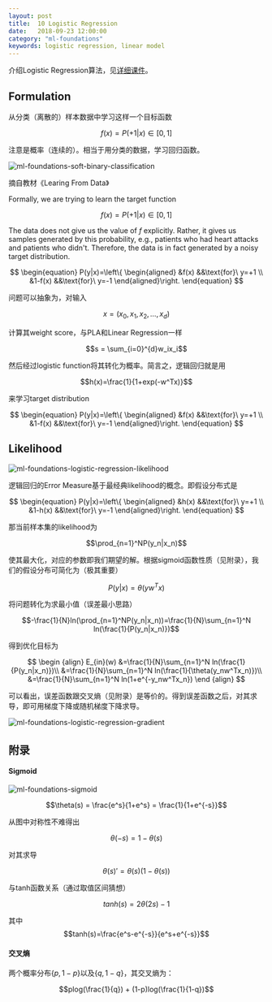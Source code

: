 ```yaml
---
layout: post
title:  10 Logistic Regression
date:   2018-09-23 12:00:00
category: "ml-foundations"
keywords: logistic regression, linear model
---
```


介绍Logistic Regression算法，见[详细课件](https://www.csie.ntu.edu.tw/~htlin/mooc/doc/10_handout.pdf)。

## Formulation

从分类（离散的）样本数据中学习这样一个目标函数

$$f(x) = P(+1|x) \in [0,1]$$

注意是概率（连续的）。相当于用分类的数据，学习回归函数。

![ml-foundations-soft-binary-classification](https://images-1256734305.cos.ap-beijing.myqcloud.com/ml-foundations-soft-binary-classification.png)

摘自教材《Learing From Data》

Formally, we are trying to learn the target function

$$f(x) = P(+1|x) \in [0,1]$$

The data does not give us the value of $f$ explicitly. Rather, it gives us samples generated by this probability, e.g., patients who had heart attacks and patients who didn't. Therefore, the data is in fact generated by a noisy target distribution.

$$
\begin{equation}
  P(y|x)=\left\{
    \begin{aligned}
        &f(x) &&\text{for}\ y=+1 \\
        &1-f(x) &&\text{for}\ y=-1
    \end{aligned}\right.
\end{equation} 
$$

问题可以抽象为，对输入

$$x=(x_0,x_1,x_2,\dots,x_d )$$

计算其weight score，与PLA和Linear Regression一样

$$s = \sum_{i=0}^{d}w_ix_i$$

然后经过logistic function将其转化为概率。简言之，逻辑回归就是用

$$h(x)=\frac{1}{1+exp(-w^Tx)}$$

来学习target distribution

$$
\begin{equation}
  P(y|x)=\left\{
    \begin{aligned}
        &f(x) &&\text{for}\ y=+1 \\
        &1-f(x) &&\text{for}\ y=-1
    \end{aligned}\right.
\end{equation} 
$$

## Likelihood

![ml-foundations-logistic-regression-likelihood](https://images-1256734305.cos.ap-beijing.myqcloud.com/ml-foundations-logistic-regression-likelihood.png)

逻辑回归的Error Measure基于最经典likelihood的概念。即假设分布式是

$$
\begin{equation}
  P(y|x)=\left\{
    \begin{aligned}
        &h(x) &&\text{for}\ y=+1 \\
        &1-h(x) &&\text{for}\ y=-1
    \end{aligned}\right.
\end{equation}
$$

那当前样本集的likelihood为

$$\prod_{n=1}^NP(y_n|x_n)$$

使其最大化，对应的参数即我们期望的解。根据sigmoid函数性质（见附录），我们的假设分布可简化为（极其重要）

$$P(y|x)=\theta(yw^Tx)$$

将问题转化为求最小值（误差最小思路）

$$-\frac{1}{N}ln(\prod_{n=1}^NP(y_n|x_n))=\frac{1}{N}\sum_{n=1}^N ln(\frac{1}{P(y_n|x_n)})$$

得到优化目标为

$$
\begin {align}
E_{in}(w) 
&=\frac{1}{N}\sum_{n=1}^N ln(\frac{1}{P(y_n|x_n)})\\
&=\frac{1}{N}\sum_{n=1}^N ln(\frac{1}{\theta(y_nw^Tx_n)})\\
&=\frac{1}{N}\sum_{n=1}^N ln(1+e^{-y_nw^Tx_n})
\end {align}
$$

可以看出，误差函数跟交叉熵（见附录）是等价的。得到误差函数之后，对其求导，即可用梯度下降或随机梯度下降求导。

![ml-foundations-logistic-regression-gradient](https://images-1256734305.cos.ap-beijing.myqcloud.com/ml-foundations-logistic-regression-gradient.png)

## 附录

#### Sigmoid

![ml-foundations-sigmoid](https://images-1256734305.cos.ap-beijing.myqcloud.com/ml-foundations-sigmoid.png)

$$\theta(s) = \frac{e^s}{1+e^s} = \frac{1}{1+e^{-s}}$$

从图中对称性不难得出

$$\theta(-s) = 1 - \theta(s)$$

对其求导

$$\theta(s)'=\theta(s)(1-\theta(s))$$

与tanh函数关系（通过取值区间猜想）

$$tanh(s)=2\theta(2s)-1$$

其中
$$tanh(s)=\frac{e^s-e^{-s}}{e^s+e^{-s}}$$

#### 交叉熵

两个概率分布$\{p,1-p\}$以及$\{q,1-q\}$，其交叉熵为：

$$plog(\frac{1}{q}) + (1-p)log(\frac{1}{1-q})$$







































































































































